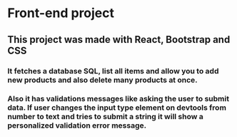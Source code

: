 # Front-end project

## This project was made with React, Bootstrap and CSS

### It fetches a database SQL, list all items and allow you to add new products and also delete many products at once.
### Also it has validations messages like asking the user to submit data. If user changes the input type element on devtools from number to text and tries to submit a string it will show a personalized validation error message.

